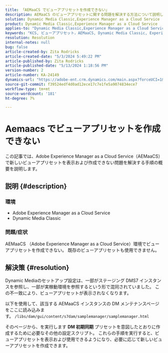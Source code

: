 ```yaml
---
title: 「AEMaaCS でビューアプリセットを作成できない」
description: AEMaaCS のビューアプリセットに関する問題を解決する方法について説明します。
solution: Dynamic Media Classic,Experience Manager as a Cloud Service
product: Dynamic Media Classic,Experience Manager as a Cloud Service
applies-to: "Dynamic Media Classic,Experience Manager as a Cloud Service"
keywords: "KCS, ビューアプリセット，AEMaaCS, Dynamic Media Classic, Experience Manager"
resolution: Resolution
internal-notes: null
bug: false
article-created-by: Zita Rodricks
article-created-date: "5/3/2024 5:49:22 PM"
article-published-by: Zita Rodricks
article-published-date: "5/13/2024 1:18:56 PM"
version-number: 2
article-number: KA-24149
dynamics-url: "https://adobe-ent.crm.dynamics.com/main.aspx?forceUCI=1&pagetype=entityrecord&etn=knowledgearticle&id=d4a1e376-7509-ef11-9f8a-6045bd026dc7"
source-git-commit: f39524edf4d0ad12ece17c7e1fe5a9074834ece7
workflow-type: tm+mt
source-wordcount: '181'
ht-degree: 7%

---
```


# Aemaacs でビューアプリセットを作成できない


この記事では、Adobe Experience Manager as a Cloud Service（AEMaaCS）で新しいビューアプリセットを表示および作成できない問題を解決する手順の概要を説明します。

## 説明 {#description}


### <b>環境</b>

- Adobe Experience Manager as a Cloud Service
- Dynamic Media Classic




### 問題/症状

AEMaaCS （Adobe Experience Manager as a Cloud Service）環境でビューアプリセットを作成できない。 既存のビューアプリセットも使用できません。


## 解決策 {#resolution}


Dynamic Mediaのセットアップ設定は、一部がステージング DMS7 インスタンスを参照し、一部が実稼動環境を参照するという形で混同されていました。 この不一致により、ビューアプリセットが表示されなくなります。

以下を使用して、該当する AEMaaCS インスタンスの DM メンテナンスページをここに読み込みます。 `/libs/dam/gui/content/s7dam/samplemanager/samplemanager.html`

そのページから、を実行します <b>DM 初期同期</b> プリセットを意図したとおりに作成するために必要なその他の設定スクリプト。 これらの手順を実行すると、ビューアプリセットを表示および使用できるようになり、必要に応じて新しいビューアプリセットを作成できます。
